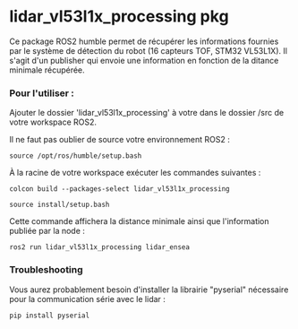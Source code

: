 # lidar_vl53l1x_processing pkg

Ce package ROS2 humble permet de récupérer les informations fournies par le système de détection du robot (16 capteurs TOF, STM32 VL53L1X). Il s'agit d'un publisher qui envoie une information en fonction de la ditance minimale récupérée. 

### Pour l'utiliser : 

Ajouter le dossier 'lidar_vl53l1x_processing' à votre dans le dossier /src de votre workspace ROS2.

Il ne faut pas oublier de source votre environnement ROS2 :
```
source /opt/ros/humble/setup.bash
```

À la racine de votre workspace exécuter les commandes suivantes :

```
colcon build --packages-select lidar_vl53l1x_processing
```
```
source install/setup.bash
```
Cette commande affichera la distance minimale ainsi que l'information publiée par la node :
```
ros2 run lidar_vl53l1x_processing lidar_ensea
```

### Troubleshooting

Vous aurez probablement besoin d'installer la librairie "pyserial" nécessaire pour la communication série avec le lidar :
```
pip install pyserial
```
